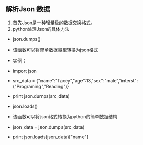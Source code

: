 ## 解析Json 数据
1. 首先Json是一种轻量级的数据交换格式。
2. python处理Json的具体方法
* json.dumps()
* 该函数可以将简单数据类型转换为json格式
* 实例：
* import json 
* src_data = {"name":"Tacey","age":13,"sex":"male","interst":("Programing","Reading")}
* print json.dumps(src_data)
* json.loads()

* 该函数可以将json格式转换为python的简单数据结构
* json_data = json.dumps(src_data)
* print json.loads(json_data)["name"]